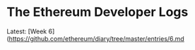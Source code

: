 # The Ethereum Developer Logs

Latest: [Week 6](https://github.com/ethereum/diary/tree/master/entries/6.md
